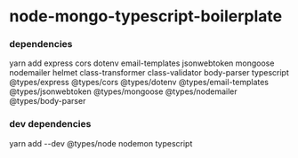 
# node-mongo-typescript-boilerplate

### dependencies

yarn add express cors dotenv email-templates jsonwebtoken mongoose nodemailer helmet class-transformer class-validator body-parser  typescript @types/express @types/cors @types/dotenv @types/email-templates @types/jsonwebtoken @types/mongoose @types/nodemailer @types/body-parser

### dev dependencies

yarn add --dev @types/node nodemon typescript